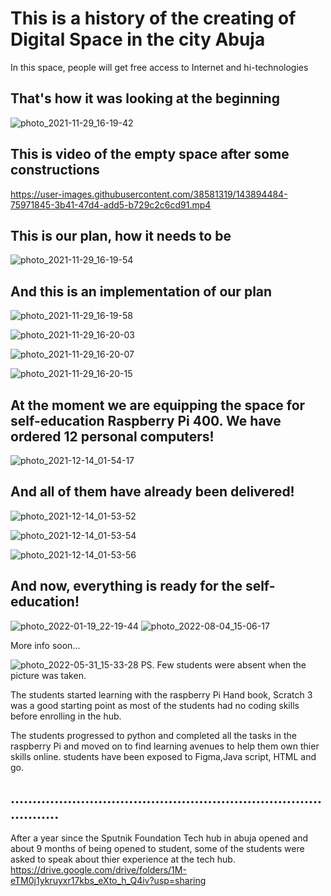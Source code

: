 # This is a history of the creating of Digital Space in the city Abuja

In this space, people will get free access to Internet and hi-technologies

## That's how it was looking at the beginning

![photo_2021-11-29_16-19-42](https://user-images.githubusercontent.com/38581319/143894452-e82729d9-b28a-4151-9b90-3a453fc09bc3.jpg)

## This is video of the empty space after some constructions

https://user-images.githubusercontent.com/38581319/143894484-75971845-3b41-47d4-add5-b729c2c6cd91.mp4

## This is our plan, how it needs to be

![photo_2021-11-29_16-19-54](https://user-images.githubusercontent.com/38581319/143894718-1d19e245-6cdf-4f24-b0e8-d2f2ea1fa8d1.jpg)

## And this is an implementation of our plan

![photo_2021-11-29_16-19-58](https://user-images.githubusercontent.com/38581319/143894768-2c98642d-3431-44fc-907c-6eb41c53b810.jpg)

![photo_2021-11-29_16-20-03](https://user-images.githubusercontent.com/38581319/143894789-a43e6494-e9ff-44a7-8954-4008a5a900bb.jpg)

![photo_2021-11-29_16-20-07](https://user-images.githubusercontent.com/38581319/143894798-60bb6069-9deb-400f-908b-d910664d4296.jpg)

![photo_2021-11-29_16-20-15](https://user-images.githubusercontent.com/38581319/143894803-75baa200-f361-43d9-ad40-82eade6117da.jpg)

## At the moment we are equipping the space for self-education Raspberry Pi 400. We have ordered 12 personal computers!

![photo_2021-12-14_01-54-17](https://user-images.githubusercontent.com/38581319/145913158-62650960-189a-44ec-a46c-83737d5f7f3a.jpg)

## And all of them have already been delivered!

![photo_2021-12-14_01-53-52](https://user-images.githubusercontent.com/38581319/145913315-d2beee8c-1752-4c12-b9e7-46ffe2b7bd2a.jpg)

![photo_2021-12-14_01-53-54](https://user-images.githubusercontent.com/38581319/145913334-896cd5a7-75d5-402e-a374-829d51cebe32.jpg)



![photo_2021-12-14_01-53-56](https://user-images.githubusercontent.com/38581319/145913350-f0b90fe4-49fe-476b-98af-b34c4b7a7935.jpg)

## And now, everything is ready for the self-education!

![photo_2022-01-19_22-19-44](https://user-images.githubusercontent.com/38581319/150215628-b2efe29d-6a07-4b91-b785-3adaa373e98c.jpg)
![photo_2022-08-04_15-06-17](https://user-images.githubusercontent.com/38581319/182854327-b47e972d-370b-44da-9d30-02e9d6817e75.jpg)

More info soon...

![photo_2022-05-31_15-33-28](https://user-images.githubusercontent.com/88537746/171186208-de2da172-69e8-4e87-bb34-8aef5ec24715.jpg)
PS. Few students were absent when the picture was taken.


 The students started learning with the raspberry Pi Hand book, Scratch 3 was a good starting point as most of the students had no coding skills before enrolling in the hub.
 
 The students progressed to python and completed all the tasks in the raspberry Pi and moved on to find learning avenues to help them own thier skills online. students have been exposed to Figma,Java script, HTML and go. 



## .................................................................................. ##
After a year since the Sputnik Foundation Tech hub in abuja opened and about 9 months of being opened to student, some of the students were asked to speak about thier experience at the tech hub.
https://drive.google.com/drive/folders/1M-eTM0j1ykruyxr17kbs_eXto_h_Q4iv?usp=sharing



